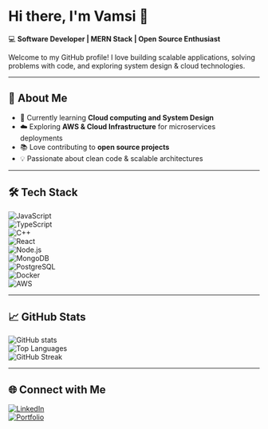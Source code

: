 
# Hi there, I'm Vamsi 👋  

💻 **Software Developer | MERN Stack | Open Source Enthusiast**  

Welcome to my GitHub profile! I love building scalable applications, solving problems with code, and exploring system design & cloud technologies.  

---

## 🚀 About Me  
- 🌱 Currently learning **Cloud computing and System Design**
- ☁️ Exploring **AWS & Cloud Infrastructure** for microservices deployments  
- 📚 Love contributing to **open source projects**  
- 💡 Passionate about clean code & scalable architectures  

---

## 🛠️ Tech Stack  

![JavaScript](https://img.shields.io/badge/JavaScript-F7DF1E?style=for-the-badge&logo=javascript&logoColor=black)  
![TypeScript](https://img.shields.io/badge/TypeScript-3178C6?style=for-the-badge&logo=typescript&logoColor=white)  
![C++](https://img.shields.io/badge/C++-00599C?style=for-the-badge&logo=c%2B%2B&logoColor=white)  
![React](https://img.shields.io/badge/React-20232A?style=for-the-badge&logo=react&logoColor=61DAFB)  
![Node.js](https://img.shields.io/badge/Node.js-339933?style=for-the-badge&logo=node.js&logoColor=white)  
![MongoDB](https://img.shields.io/badge/MongoDB-4EA94B?style=for-the-badge&logo=mongodb&logoColor=white)  
![PostgreSQL](https://img.shields.io/badge/PostgreSQL-336791?style=for-the-badge&logo=postgresql&logoColor=white)  
![Docker](https://img.shields.io/badge/Docker-2496ED?style=for-the-badge&logo=docker&logoColor=white)  
![AWS](https://img.shields.io/badge/AWS-232F3E?style=for-the-badge&logo=amazon-aws&logoColor=white)  

---

## 📈 GitHub Stats  

![GitHub stats](https://github-readme-stats.vercel.app/api?username=vamsix9&show_icons=true&theme=radical) <br>
![Top Languages](https://github-readme-stats.vercel.app/api/top-langs/?username=vamsix9&layout=compact&theme=radical)  
![GitHub Streak](https://github-readme-streak-stats.herokuapp.com/?user=vamsix9&theme=radical)  

---

## 🌐 Connect with Me  

[![LinkedIn](https://img.shields.io/badge/LinkedIn-0077B5?style=for-the-badge&logo=linkedin&logoColor=white)](https://linkedin.com/in/vamsi-brahmanapalli)  
[![Portfolio](https://img.shields.io/badge/Portfolio-000000?style=for-the-badge&logo=About.me&logoColor=white)](https://vamsi-shetty.github.io/) 
